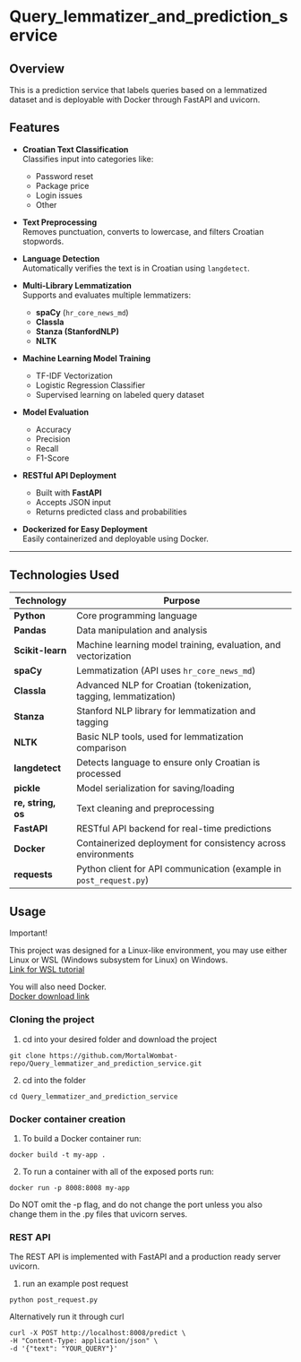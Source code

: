 # Query_lemmatizer_and_prediction_service

## Overview
This is a prediction service that labels queries based on a lemmatized dataset and is deployable with Docker through FastAPI and uvicorn.

## Features

- **Croatian Text Classification**  
  Classifies input into categories like:
  - Password reset
  - Package price
  - Login issues
  - Other

- **Text Preprocessing**  
  Removes punctuation, converts to lowercase, and filters Croatian stopwords.

- **Language Detection**  
  Automatically verifies the text is in Croatian using `langdetect`.

- **Multi-Library Lemmatization**  
  Supports and evaluates multiple lemmatizers:
  - **spaCy** (`hr_core_news_md`)
  - **Classla**
  - **Stanza (StanfordNLP)**
  - **NLTK**

- **Machine Learning Model Training**  
  - TF-IDF Vectorization
  - Logistic Regression Classifier
  - Supervised learning on labeled query dataset

- **Model Evaluation**  
  - Accuracy
  - Precision
  - Recall
  - F1-Score

- **RESTful API Deployment**  
  - Built with **FastAPI**
  - Accepts JSON input
  - Returns predicted class and probabilities

- **Dockerized for Easy Deployment**  
  Easily containerized and deployable using Docker.

---

## Technologies Used

| Technology      | Purpose                                                                 |
|-----------------|-------------------------------------------------------------------------|
| **Python**      | Core programming language                                               |
| **Pandas**      | Data manipulation and analysis                                          |
| **Scikit-learn**| Machine learning model training, evaluation, and vectorization          |
| **spaCy**       | Lemmatization (API uses `hr_core_news_md`)                             |
| **Classla**     | Advanced NLP for Croatian (tokenization, tagging, lemmatization)        |
| **Stanza**      | Stanford NLP library for lemmatization and tagging                      |
| **NLTK**        | Basic NLP tools, used for lemmatization comparison                      |
| **langdetect**  | Detects language to ensure only Croatian is processed                   |
| **pickle**      | Model serialization for saving/loading                                  |
| **re, string, os** | Text cleaning and preprocessing                                     |
| **FastAPI**     | RESTful API backend for real-time predictions                           |
| **Docker**      | Containerized deployment for consistency across environments            |
| **requests**    | Python client for API communication (example in `post_request.py`)      |


## Usage
Important!

This project was designed for a Linux-like environment, you may use either Linux or WSL (Windows subsystem for Linux) on Windows.  
[Link for WSL tutorial](https://www.howtogeek.com/744328/how-to-install-the-windows-subsystem-for-linux-on-windows-11/)  

You will also need Docker.  
[Docker download link](https://www.docker.com/)

### Cloning the project
1. cd into your desired folder and download the project
```
git clone https://github.com/MortalWombat-repo/Query_lemmatizer_and_prediction_service.git
```
2. cd into the folder
```
cd Query_lemmatizer_and_prediction_service
```

### Docker container creation
1. To build a Docker container run:
```
docker build -t my-app .
```
2. To run a container with all of the exposed ports run:
```
docker run -p 8008:8008 my-app
```
   Do NOT omit the -p flag, and do not change the port unless you also change them in the .py files that uvicorn serves.


### REST API
The REST API is implemented with FastAPI and a production ready server uvicorn.

1. run an example post request
```
python post_request.py
```
   
Alternatively run it through curl
```
curl -X POST http://localhost:8008/predict \
-H "Content-Type: application/json" \
-d '{"text": "YOUR_QUERY"}'
```
